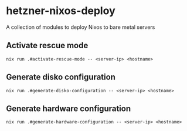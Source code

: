 # hetzner-nixos-deploy
A collection of modules to deploy Nixos to bare metal servers

## Activate rescue mode

```
nix run .#activate-rescue-mode -- <server-ip> <hostname>
```

## Generate disko configuration

```
nix run .#generate-disko-configuration -- <server-ip> <hostname>
```

## Generate hardware configuration

```
nix run .#generate-hardware-configuration -- <server-ip> <hostname>
```
